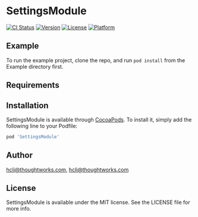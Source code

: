 # SettingsModule

[![CI Status](https://img.shields.io/travis/hcli@thoughtworks.com/SettingsModule.svg?style=flat)](https://travis-ci.org/hcli@thoughtworks.com/SettingsModule)
[![Version](https://img.shields.io/cocoapods/v/SettingsModule.svg?style=flat)](https://cocoapods.org/pods/SettingsModule)
[![License](https://img.shields.io/cocoapods/l/SettingsModule.svg?style=flat)](https://cocoapods.org/pods/SettingsModule)
[![Platform](https://img.shields.io/cocoapods/p/SettingsModule.svg?style=flat)](https://cocoapods.org/pods/SettingsModule)

## Example

To run the example project, clone the repo, and run `pod install` from the Example directory first.

## Requirements

## Installation

SettingsModule is available through [CocoaPods](https://cocoapods.org). To install
it, simply add the following line to your Podfile:

```ruby
pod 'SettingsModule'
```

## Author

hcli@thoughtworks.com, hcli@thoughtworks.com

## License

SettingsModule is available under the MIT license. See the LICENSE file for more info.

